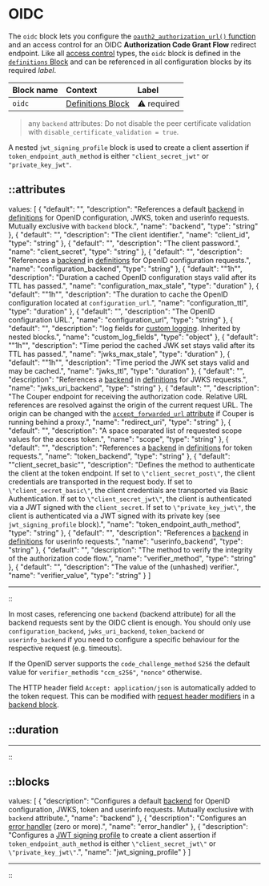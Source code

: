 # OIDC

The `oidc` block lets you configure the [`oauth2_authorization_url()` function](/configuration/functions) and an access
control for an OIDC **Authorization Code Grant Flow** redirect endpoint.
Like all [access control](/configuration/access-control) types, the `oidc` block is defined in the [`definitions` Block](/configuration/block/definitions) and can be referenced in all configuration blocks by its required _label_.

| Block name | Context                                                      | Label            |
|:-----------|:-------------------------------------------------------------|:-----------------|
| `oidc`     | [Definitions Block](/configuration/block/definitions)        | &#9888; required |

> any `backend` attributes: Do not disable the peer certificate validation with `disable_certificate_validation = true`.

A nested `jwt_signing_profile` block is used to create a client assertion if `token_endpoint_auth_method` is either `"client_secret_jwt"` or `"private_key_jwt"`.

::attributes
---
values: [
  {
    "default": "",
    "description": "References a default [backend](/configuration/block/backend) in [definitions](/configuration/block/definitions) for OpenID configuration, JWKS, token and userinfo requests. Mutually exclusive with `backend` block.",
    "name": "backend",
    "type": "string"
  },
  {
    "default": "",
    "description": "The client identifier.",
    "name": "client_id",
    "type": "string"
  },
  {
    "default": "",
    "description": "The client password.",
    "name": "client_secret",
    "type": "string"
  },
  {
    "default": "",
    "description": "References a [backend](/configuration/block/backend) in [definitions](/configuration/block/definitions) for OpenID configuration requests.",
    "name": "configuration_backend",
    "type": "string"
  },
  {
    "default": "\"1h\"",
    "description": "Duration a cached OpenID configuration stays valid after its TTL has passed.",
    "name": "configuration_max_stale",
    "type": "duration"
  },
  {
    "default": "\"1h\"",
    "description": "The duration to cache the OpenID configuration located at `configuration_url`.",
    "name": "configuration_ttl",
    "type": "duration"
  },
  {
    "default": "",
    "description": "The OpenID configuration URL.",
    "name": "configuration_url",
    "type": "string"
  },
  {
    "default": "",
    "description": "log fields for [custom logging](/observation/logging#custom-logging). Inherited by nested blocks.",
    "name": "custom_log_fields",
    "type": "object"
  },
  {
    "default": "\"1h\"",
    "description": "Time period the cached JWK set stays valid after its TTL has passed.",
    "name": "jwks_max_stale",
    "type": "duration"
  },
  {
    "default": "\"1h\"",
    "description": "Time period the JWK set stays valid and may be cached.",
    "name": "jwks_ttl",
    "type": "duration"
  },
  {
    "default": "",
    "description": "References a [backend](/configuration/block/backend) in [definitions](/configuration/block/definitions) for JWKS requests.",
    "name": "jwks_uri_backend",
    "type": "string"
  },
  {
    "default": "",
    "description": "The Couper endpoint for receiving the authorization code. Relative URL references are resolved against the origin of the current request URL. The origin can be changed with the [`accept_forwarded_url` attribute](settings) if Couper is running behind a proxy.",
    "name": "redirect_uri",
    "type": "string"
  },
  {
    "default": "",
    "description": "A space separated list of requested scope values for the access token.",
    "name": "scope",
    "type": "string"
  },
  {
    "default": "",
    "description": "References a [backend](/configuration/block/backend) in [definitions](/configuration/block/definitions) for token requests.",
    "name": "token_backend",
    "type": "string"
  },
  {
    "default": "\"client_secret_basic\"",
    "description": "Defines the method to authenticate the client at the token endpoint. If set to `\"client_secret_post\"`, the client credentials are transported in the request body. If set to `\"client_secret_basic\"`, the client credentials are transported via Basic Authentication. If set to `\"client_secret_jwt\"`, the client is authenticated via a JWT signed with the `client_secret`. If set to `\"private_key_jwt\"`, the client is authenticated via a JWT signed with its private key (see `jwt_signing_profile` block).",
    "name": "token_endpoint_auth_method",
    "type": "string"
  },
  {
    "default": "",
    "description": "References a [backend](/configuration/block/backend) in [definitions](/configuration/block/definitions) for userinfo requests.",
    "name": "userinfo_backend",
    "type": "string"
  },
  {
    "default": "",
    "description": "The method to verify the integrity of the authorization code flow.",
    "name": "verifier_method",
    "type": "string"
  },
  {
    "default": "",
    "description": "The value of the (unhashed) verifier.",
    "name": "verifier_value",
    "type": "string"
  }
]

---
::

In most cases, referencing one `backend` (backend attribute) for all the backend requests sent by the OIDC client is enough.
You should only use `configuration_backend`, `jwks_uri_backend`, `token_backend` or `userinfo_backend` if you need to configure a specific behaviour for the respective request (e.g. timeouts).

If the OpenID server supports the `code_challenge_method` `S256` the default value for `verifier_method`is `"ccm_s256"`, `"nonce"` otherwise.

The HTTP header field `Accept: application/json` is automatically added to the token request. This can be modified with [request header modifiers](/configuration/modifiers#request-header) in a [backend block](/configuration/block/backend).


::duration
---
---
::

::blocks
---
values: [
  {
    "description": "Configures a default [backend](/configuration/block/backend) for OpenID configuration, JWKS, token and userinfo requests. Mutually exclusive with `backend` attribute.",
    "name": "backend"
  },
  {
    "description": "Configures an [error handler](/configuration/block/error_handler) (zero or more).",
    "name": "error_handler"
  },
  {
    "description": "Configures a [JWT signing profile](/configuration/block/jwt_signing_profile) to create a client assertion if `token_endpoint_auth_method` is either `\"client_secret_jwt\"` or `\"private_key_jwt\"`.",
    "name": "jwt_signing_profile"
  }
]

---
::
